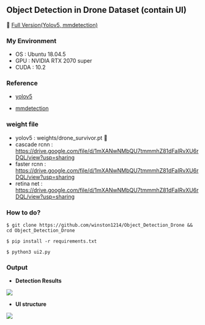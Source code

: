 ## Object Detection in Drone Dataset (contain UI)

🎁 <a href='https://github.com/AICT-CVAI/Object-Detection-Drone'>Full Version(Yolov5, mmdetection)</a>

### My Environment
- OS : Ubuntu 18.04.5
- GPU : NVIDIA RTX 2070 super
- CUDA : 10.2

### Reference
- <a href='https://github.com/ultralytics/yolov5'>yolov5</a>

- <a href='https://github.com/open-mmlab/mmdetection'>mmdetection</a>



### weight file

- yolov5 : weights/drone_survivor.pt 🥇
- cascade rcnn : https://drive.google.com/file/d/1mXANwNMbQU7tmmmhZ81dFaIRvXU6rDQL/view?usp=sharing
- faster rcnn : https://drive.google.com/file/d/1mXANwNMbQU7tmmmhZ81dFaIRvXU6rDQL/view?usp=sharing
- retina net : https://drive.google.com/file/d/1mXANwNMbQU7tmmmhZ81dFaIRvXU6rDQL/view?usp=sharing


### How to do?

```
$ git clone https://github.com/winston1214/Object_Detection_Drone && cd Object_Detection_Drone
```
```
$ pip install -r requirements.txt
```
```
$ python3 ui2.py
```


### Output

- **Detection Results**

<img src='https://user-images.githubusercontent.com/47775179/111962407-9a1c3700-8b35-11eb-9ed4-a3bdb1f0abb6.png'></src>


- **UI structure**

<img src='https://user-images.githubusercontent.com/47775179/111962311-82dd4980-8b35-11eb-9487-14093fe78982.png'></img>


